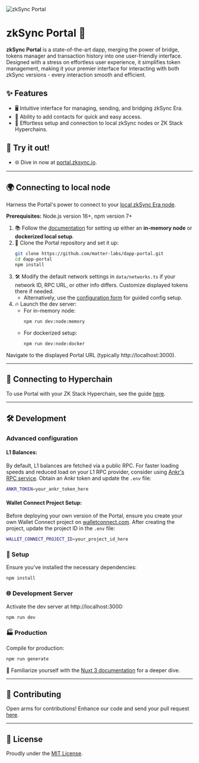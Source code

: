 ![zkSync Portal](public/preview.png)

# zkSync Portal 🚀

**zkSync Portal** is a state-of-the-art dapp, merging the power of bridge, tokens manager and transaction history into one user-friendly interface. Designed with a stress on effortless user experience, it simplifies token management, making it your premier interface for interacting with both zkSync versions - every interaction smooth and efficient.

## ✨ Features

- 🖥️ Intuitive interface for managing, sending, and bridging zkSync Era.
- 📇 Ability to add contacts for quick and easy access.
- 🔧 Effortless setup and connection to local zkSync nodes or ZK Stack Hyperchains.

## 🎉 Try it out!

- 🌐 Dive in now at [portal.zksync.io](https://portal.zksync.io/).

---

## 🌍 Connecting to local node

Harness the Portal's power to connect to your [local zkSync Era node](https://era.zksync.io/docs/tools/testing/).

**Prerequisites:** Node.js version 16+, npm version 7+

1. 📚 Follow the [documentation](https://docs.zksync.io/zksync-era/tooling/local-setup/anvil-zksync-node) for setting up either an **in-memory node** or **dockerized local setup**.
2. 🔄 Clone the Portal repository and set it up:
    ```bash
    git clone https://github.com/matter-labs/dapp-portal.git
    cd dapp-portal
    npm install
    ```
3. 🛠️ Modify the default network settings in `data/networks.ts` if your network ID, RPC URL, or other info differs. Customize displayed tokens there if needed.
    - Alternatively, use the [configuration form](./hyperchains/README.md#configure-automatically-with-form) for guided config setup.
4. 🔥 Launch the dev server:
    - For in-memory node:
      ```bash
      npm run dev:node:memory
      ```
    - For dockerized setup:
      ```bash
      npm run dev:node:docker
      ```
  Navigate to the displayed Portal URL (typically http://localhost:3000).

---

## 🔗 Connecting to Hyperchain

To use Portal with your ZK Stack Hyperchain, see the guide [here](./hyperchains/README.md).

---

## 🛠 Development

### Advanced configuration

#### L1 Balances:
By default, L1 balances are fetched via a public RPC. For faster loading speeds and reduced load on your L1 RPC provider, consider using [Ankr's RPC service](https://www.ankr.com/rpc/). Obtain an Ankr token and update the `.env` file:
```bash
ANKR_TOKEN=your_ankr_token_here
```

#### Wallet Connect Project Setup:
Before deploying your own version of the Portal, ensure you create your own Wallet Connect project on [walletconnect.com](https://walletconnect.com). After creating the project, update the project ID in the `.env` file:
```bash
WALLET_CONNECT_PROJECT_ID=your_project_id_here
```


### 🔧 Setup

Ensure you've installed the necessary dependencies:

```bash
npm install
```

### 🌐 Development Server

Activate the dev server at http://localhost:3000:

```bash
npm run dev
```

### 🏭 Production

Compile for production:

```bash
npm run generate
```

📘 Familiarize yourself with the [Nuxt 3 documentation](https://nuxt.com/docs/getting-started/introduction) for a deeper dive.

---

## 🤝 Contributing

Open arms for contributions! Enhance our code and send your pull request [here](https://github.com/matter-labs/dapp-portal/pulls).

---

## 📜 License

Proudly under the [MIT License](https://github.com/matter-labs/dapp-portal/blob/main/LICENSE).
